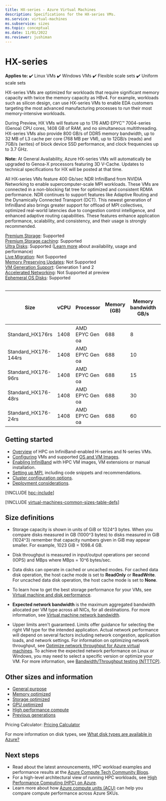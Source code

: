 ```yaml
---
title: HX-series - Azure Virtual Machines
description: Specifications for the HX-series VMs.
ms.service: virtual-machines
ms.subservice: sizes
ms.topic: conceptual
ms.date: 11/01/2022
ms.reviewer: jushiman
---
```


# HX-series

**Applies to:** :heavy_check_mark: Linux VMs :heavy_check_mark: Windows VMs :heavy_check_mark: Flexible scale sets :heavy_check_mark: Uniform scale sets

HX-series VMs are optimized for workloads that require significant memory capacity with twice the memory capacity as HBv4. For example, workloads such as silicon design, can use HX-series VMs to enable EDA customers targeting the most advanced manufacturing processes to run their most memory-intensive workloads. 

During Preview, HX VMs will feature up to 176 AMD EPYC™ 7004-series (Genoa) CPU cores, 1408 GB of RAM, and no simultaneous multithreading. HX-series VMs also provide 800 GB/s of DDR5 memory bandwidth, up to 32 MB of L3 cache per core (768 MB per VM), up to 12GB/s (reads) and 7GB/s (writes) of block device SSD performance, and clock frequencies up to 3.7 GHz. 

**Note:** At General Availability, Azure HX-series VMs will automatically be upgraded to Genoa-X processors featuring 3D V-Cache. Updates to technical specifications for HX will be posted at that time. 

All HX-series VMs feature 400 Gb/sec NDR InfiniBand from NVIDIA Networking to enable supercomputer-scale MPI workloads. These VMs are connected in a non-blocking fat tree for optimized and consistent RDMA performance. NDR continues to support features like Adaptive Routing and the Dynamically Connected Transport (DCT). This newest generation of InfiniBand also brings greater support for offload of MPI collectives, optimized real-world latencies due to congestion control intelligence, and enhanced adaptive routing capabilities. These features enhance application performance, scalability, and consistency, and their usage is strongly recommended.  

[Premium Storage](premium-storage-performance.md): Supported<br>
[Premium Storage caching](premium-storage-performance.md): Supported<br>
[Ultra Disks](disks-types.md#ultra-disks): Supported ([Learn more](https://techcommunity.microsoft.com/t5/azure-compute/ultra-disk-storage-for-hpc-and-gpu-vms/ba-p/2189312) about availability, usage and performance) <br>
[Live Migration](maintenance-and-updates.md): Not Supported<br>
[Memory Preserving Updates](maintenance-and-updates.md): Not Supported<br>
[VM Generation Support](generation-2.md): Generation 1 and 2<br>
[Accelerated Networking](../virtual-network/create-vm-accelerated-networking-cli.md): Not Supported at preview<br>
[Ephemeral OS Disks](ephemeral-os-disks.md): Supported<br>
<br>

|Size |vCPU |Processor |Memory (GB) |Memory bandwidth GB/s |Base CPU frequency (GHz) |Single-core frequency (GHz, peak) |RDMA performance (GB/s) |MPI support |Temp storage (TB) |Max data disks |Max Ethernet vNICs |
|----|----|----|----|----|----|----|----|----|----|----|----|
|Standard_HX176rs    |1408 |AMD EPYC Gen oa |688 |8 |2.4 |3.7 |400 |All |2 * 1.8 |32 |8 |
|Standard_HX176-144rs|1408 |AMD EPYC Gen oa |688 |10 |2.4 |3.7 |400 |All |2 * 1.8 |32 |8 |
|Standard_HX176-96rs |1408  |AMD EPYC Gen oa |688 |15 |2.4 |3.7 |400 |All |2 * 1.8 |32 |8 |
|Standard_HX176-48rs |1408  |AMD EPYC Gen oa |688 |30 |2.4 |3.7 |400 |All |2 * 1.8 |32 |8 |
|Standard_HX176-24rs |1408  |AMD EPYC Gen oa |688 |60 |2.4 |3.7 |400 |All |2 * 1.8 |32 |8 |


## Getting started 

- [Overview](./workloads/hpc/overview.md) of HPC on InfiniBand-enabled H-series and N-series VMs. 
- [Configuring](./workloads/hpc/configure.md) VMs and supported [OS and VM Images](./workloads/hpc/configure.md#vm-images). 
- [Enabling InfiniBand](./workloads/hpc/enable-infiniband.md) with HPC VM images, VM extensions or manual installation. 
- [Setting up MPI](./workloads/hpc/setup-mpi.md), including code snippets and recommendations. 
- [Cluster configuration options](./sizes-hpc.md#cluster-configuration-options). 
- [Deployment considerations](./sizes-hpc.md#deployment-considerations). 

[!INCLUDE [hpc-include](./workloads/hpc/includes/hpc-include.md)]

[!INCLUDE [virtual-machines-common-sizes-table-defs](../../includes/virtual-machines-common-sizes-table-defs.md)]


## Size definitions 

- Storage capacity is shown in units of GiB or 1024^3 bytes. When you compare disks measured in GB (1000^3 bytes) to disks measured in GiB (1024^3) remember that capacity numbers given in GiB may appear smaller. For example, 1023 GiB = 1098.4 GB. 

- Disk throughput is measured in input/output operations per second (IOPS) and MBps where MBps = 10^6 bytes/sec. 

- Data disks can operate in cached or uncached modes. For cached data disk operation, the host cache mode is set to **ReadOnly** or **ReadWrite**. For uncached data disk operation, the host cache mode is set to **None**. 

- To learn how to get the best storage performance for your VMs, see [Virtual machine and disk performance](disks-performance.md). 

- **Expected network bandwidth** is the maximum aggregated bandwidth allocated per VM type across all NICs, for all destinations. For more information, see [Virtual machine network bandwidth](../virtual-network/virtual-machine-network-throughput.md). 

- Upper limits aren't guaranteed. Limits offer guidance for selecting the right VM type for the intended application. Actual network performance will depend on several factors including network congestion, application loads, and network settings. For information on optimizing network throughput, see [Optimize network throughput for Azure virtual machines](../virtual-network/virtual-network-optimize-network-bandwidth.md). To achieve the expected network performance on Linux or Windows, you may need to select a specific version or optimize your VM. For more information, see [Bandwidth/Throughput testing (NTTTCP)](../virtual-network/virtual-network-bandwidth-testing.md). 


## Other sizes and information

- [General purpose](sizes-general.md)
- [Memory optimized](sizes-memory.md)
- [Storage optimized](sizes-storage.md)
- [GPU optimized](sizes-gpu.md)
- [High performance compute](sizes-hpc.md)
- [Previous generations](sizes-previous-gen.md)

Pricing Calculator: [Pricing Calculator](https://azure.microsoft.com/pricing/calculator/)

For more information on disk types, see [What disk types are available in Azure?](disks-types.md)


## Next steps

- Read about the latest announcements, HPC workload examples and performance results at the [Azure Compute Tech Community Blogs](https://techcommunity.microsoft.com/t5/azure-compute/bg-p/AzureCompute).
- For a high-level architectural view of running HPC workloads, see [High Performance Computing (HPC) on Azure](/azure/architecture/topics/high-performance-computing/).
- Learn more about how [Azure compute units (ACU)](acu.md) can help you compare compute performance across Azure SKUs.
